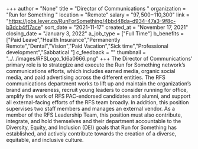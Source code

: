 +++
author = "None"
title = "Director of Communications "
organization = "Run for Something "
location = "Remote"
salary = "$97,500-$110,300"
link = "https://jobs.lever.co/RunForSomething/4bbd48da-d934-47a3-9f8c-b3dcb4f17ace"
sort_date = "2021-11-17"
created_at = "November 17, 2021"
closing_date = "January 3, 2022"
a_job_type = ["Full Time"]
b_benefits = ["Paid Leave","Health Insurance","Permanently Remote","Dental","Vision","Paid Vacation","Sick time","Professional development","Sabbatical "]
c_feedback = ""
thumbnail = "../../images/RFSLogo_1d6a0666.png"
+++
The Director of Communications’ primary role is to strategize and execute the Run for Something network’s communications efforts, which includes earned media, organic social media, and paid advertising across the different entities. The RFS communications department works to lift up and maintain the organization’s brand and awareness, recruit young leaders to consider running for office, amplify the work of RFS PAC-endorsed candidates and alumni, and support all external-facing efforts of the RFS team broadly. In addition, this position supervises two staff members and manages an external vendor. As a member of the RFS Leadership Team, this position must also contribute, integrate, and hold themselves and their department accountable to the Diversity, Equity, and Inclusion (DEI) goals that Run for Something has established, and actively contribute towards the creation of a diverse, equitable, and inclusive culture. 
